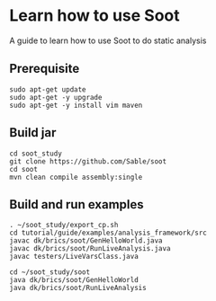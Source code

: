 # Learn how to use Soot
A guide to learn how to use Soot to do static analysis

## Prerequisite

```.shell
sudo apt-get update
sudo apt-get -y upgrade
sudo apt-get -y install vim maven
```

## Build jar
```.shell
cd soot_study
git clone https://github.com/Sable/soot
cd soot
mvn clean compile assembly:single
```

## Build and run examples
```.shell
. ~/soot_study/export_cp.sh
cd tutorial/guide/examples/analysis_framework/src
javac dk/brics/soot/GenHelloWorld.java
javac dk/brics/soot/RunLiveAnalysis.java
javac testers/LiveVarsClass.java

cd ~/soot_study/soot
java dk/brics/soot/GenHelloWorld
java dk/brics/soot/RunLiveAnalysis
```
